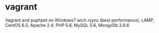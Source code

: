 vagrant
=======

Vagrant and puphpet on Windows7 wich rsync (best performance), LAMP, CentOS 6.5, Apache 2.4, PHP 5.6, MySQL 5.6, MongoDb 2.6.6
